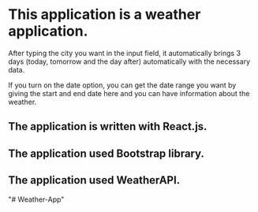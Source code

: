 # This application is a weather application. 

After typing the city you want in the input field, it automatically brings 3 days (today, tomorrow and the day after) automatically with the necessary data. 


If you turn on the date option, you can get the date range you want by giving the start and end date here and you can have information about the weather.

## The application is written with React.js.
## The application used Bootstrap library.
## The application used WeatherAPI.



"# Weather-App" 
